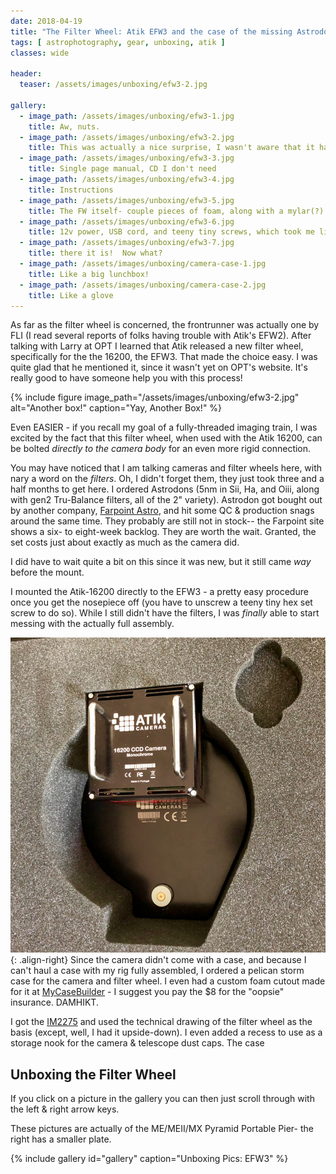```yaml
---
date: 2018-04-19
title: "The Filter Wheel: Atik EFW3 and the case of the missing Astrodons"
tags: [ astrophotography, gear, unboxing, atik ]
classes: wide

header:
  teaser: /assets/images/unboxing/efw3-2.jpg

gallery:
  - image_path: /assets/images/unboxing/efw3-1.jpg
    title: Aw, nuts.
  - image_path: /assets/images/unboxing/efw3-2.jpg
    title: This was actually a nice surprise, I wasn't aware that it had even shipped
  - image_path: /assets/images/unboxing/efw3-3.jpg
    title: Single page manual, CD I don't need
  - image_path: /assets/images/unboxing/efw3-4.jpg
    title: Instructions
  - image_path: /assets/images/unboxing/efw3-5.jpg
    title: The FW itself- couple pieces of foam, along with a mylar(?) bubblewrap bag
  - image_path: /assets/images/unboxing/efw3-6.jpg
    title: 12v power, USB cord, and teeny tiny screws, which took me like an hour to find when the filters arrived several weeks later
  - image_path: /assets/images/unboxing/efw3-7.jpg
    title: there it is!  Now what?
  - image_path: /assets/images/unboxing/camera-case-1.jpg
    title: Like a big lunchbox!
  - image_path: /assets/images/unboxing/camera-case-2.jpg
    title: Like a glove 
---
```


As far as the filter wheel is concerned, the frontrunner was actually one by FLI (I read several reports of folks having trouble with Atik's EFW2).  After talking with Larry at OPT I learned that Atik released a new filter wheel, specifically for the the 16200, the EFW3.  That made the choice easy.  I was quite glad that he mentioned it, since it wasn't yet on OPT's website.  It's really good to have someone help you with this process!

<!--more-->

{%
  include figure image_path="/assets/images/unboxing/efw3-2.jpg"
  alt="Another box!"
  caption="Yay, Another Box!"
%}

Even EASIER - if you recall my goal of a fully-threaded imaging train, I was excited by the fact that this filter wheel, when used with the Atik 16200, can be bolted _directly to the camera body_ for an even more rigid connection.

You may have noticed that I am talking cameras and filter wheels here, with nary a word on the _filters_.  Oh, I didn't forget them, they just took three and a half months to get here.  I ordered Astrodons (5nm in Sii, Ha, and Oiii, along with gen2 Tru-Balance filters, all of the 2" variety).  Astrodon got bought out by another company, [Farpoint Astro](https://farpointastro.com/product-category/shop-by-brand/astrodon/), and hit some QC & production snags around the same time.  They probably are still not in stock-- the Farpoint site shows a six- to eight-week backlog.  They are worth the wait.  Granted, the set costs just about exactly as much as the camera did.

I did have to wait quite a bit on this since it was new, but it still came _way_ before the mount.

I mounted the Atik-16200 directly to the EFW3 - a pretty easy procedure once you get the nosepiece off (you have to unscrew a teeny tiny hex set screw to do so).  While I still didn't have the filters, I was _finally_ able to start messing with the actually full assembly.  


![image-right](/assets/images/unboxing/camera-case-3.jpg){: .align-right}
Since the camera didn't come with a case, and because I can't haul a case with my rig fully assembled, I ordered a pelican storm case for the camera and filter wheel.  I even had a custom foam cutout made for it at [MyCaseBuilder](https://mycasebuilder.com) - I suggest you pay the $8 for the "oopsie" insurance.  DAMHIKT. 

I got the [IM2275](https://mycasebuilder.com/cases-by-brand/custom-foam-storm-cases/pelican-storm-im2275-custom-foam-case/) and used the technical drawing of the filter wheel as the basis (except, well, I had it upside-down).  I even added a recess to use as a storage nook for the camera & telescope dust caps.  The case 


## Unboxing the Filter Wheel

If you click on a picture in the gallery you can then just scroll through with the left & right arrow keys.

These pictures are actually of the ME/MEII/MX Pyramid Portable Pier- the right has a smaller plate.

{% include gallery id="gallery" caption="Unboxing Pics: EFW3" %}

